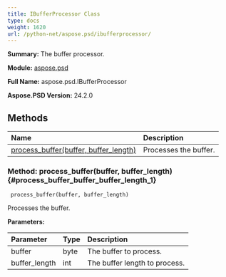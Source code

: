 ```yaml
---
title: IBufferProcessor Class
type: docs
weight: 1620
url: /python-net/aspose.psd/ibufferprocessor/
---
```


**Summary:** The buffer processor.

**Module:** [aspose.psd](/psd/python-net/aspose.psd/)

**Full Name:** aspose.psd.IBufferProcessor

**Aspose.PSD Version:** 24.2.0

## **Methods**
| **Name** | **Description** |
| :- | :- |
| [process_buffer(buffer, buffer_length)](#process_buffer_buffer_buffer_length_1) | Processes the buffer. |


### Method: process_buffer(buffer, buffer_length) {#process_buffer_buffer_buffer_length_1}


```
 process_buffer(buffer, buffer_length) 
```

Processes the buffer.

**Parameters:**

| Parameter | Type | Description |
| :- | :- | :- |
| buffer | byte | The buffer to process. |
| buffer_length | int | The buffer length to process. |

